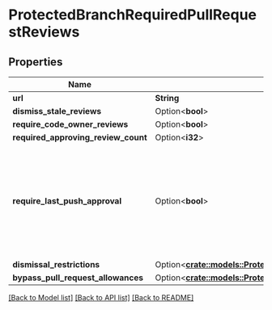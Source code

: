 # ProtectedBranchRequiredPullRequestReviews

## Properties

Name | Type | Description | Notes
------------ | ------------- | ------------- | -------------
**url** | **String** |  | 
**dismiss_stale_reviews** | Option<**bool**> |  | [optional]
**require_code_owner_reviews** | Option<**bool**> |  | [optional]
**required_approving_review_count** | Option<**i32**> |  | [optional]
**require_last_push_approval** | Option<**bool**> | Whether the most recent push must be approved by someone other than the person who pushed it. | [optional][default to false]
**dismissal_restrictions** | Option<[**crate::models::ProtectedBranchRequiredPullRequestReviewsDismissalRestrictions**](protected_branch_required_pull_request_reviews_dismissal_restrictions.md)> |  | [optional]
**bypass_pull_request_allowances** | Option<[**crate::models::ProtectedBranchRequiredPullRequestReviewsBypassPullRequestAllowances**](protected_branch_required_pull_request_reviews_bypass_pull_request_allowances.md)> |  | [optional]

[[Back to Model list]](../README.md#documentation-for-models) [[Back to API list]](../README.md#documentation-for-api-endpoints) [[Back to README]](../README.md)



